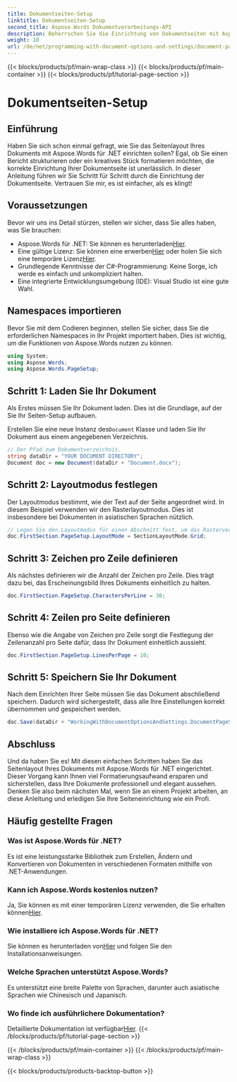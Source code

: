 ```yaml
---
title: Dokumentseiten-Setup
linktitle: Dokumentseiten-Setup
second_title: Aspose.Words Dokumentverarbeitungs-API
description: Beherrschen Sie die Einrichtung von Dokumentseiten mit Aspose.Words für .NET in einfachen Schritten. Erfahren Sie, wie Sie Ihr Dokument laden, das Layout festlegen, Zeichen pro Zeile und Zeilen pro Seite definieren und speichern.
weight: 10
url: /de/net/programming-with-document-options-and-settings/document-page-setup/
---
```


{{< blocks/products/pf/main-wrap-class >}}
{{< blocks/products/pf/main-container >}}
{{< blocks/products/pf/tutorial-page-section >}}

# Dokumentseiten-Setup

## Einführung

Haben Sie sich schon einmal gefragt, wie Sie das Seitenlayout Ihres Dokuments mit Aspose.Words für .NET einrichten sollen? Egal, ob Sie einen Bericht strukturieren oder ein kreatives Stück formatieren möchten, die korrekte Einrichtung Ihrer Dokumentseite ist unerlässlich. In dieser Anleitung führen wir Sie Schritt für Schritt durch die Einrichtung der Dokumentseite. Vertrauen Sie mir, es ist einfacher, als es klingt!

## Voraussetzungen

Bevor wir uns ins Detail stürzen, stellen wir sicher, dass Sie alles haben, was Sie brauchen:

-  Aspose.Words für .NET: Sie können es herunterladen[Hier](https://releases.aspose.com/words/net/).
-  Eine gültige Lizenz: Sie können eine erwerben[Hier](https://purchase.aspose.com/buy) oder holen Sie sich eine temporäre Lizenz[Hier](https://purchase.aspose.com/temporary-license/).
- Grundlegende Kenntnisse der C#-Programmierung: Keine Sorge, ich werde es einfach und unkompliziert halten.
- Eine integrierte Entwicklungsumgebung (IDE): Visual Studio ist eine gute Wahl.

## Namespaces importieren

Bevor Sie mit dem Codieren beginnen, stellen Sie sicher, dass Sie die erforderlichen Namespaces in Ihr Projekt importiert haben. Dies ist wichtig, um die Funktionen von Aspose.Words nutzen zu können.

```csharp
using System;
using Aspose.Words;
using Aspose.Words.PageSetup;
```

## Schritt 1: Laden Sie Ihr Dokument

Als Erstes müssen Sie Ihr Dokument laden. Dies ist die Grundlage, auf der Sie Ihr Seiten-Setup aufbauen.

 Erstellen Sie eine neue Instanz des`Document` Klasse und laden Sie Ihr Dokument aus einem angegebenen Verzeichnis.

```csharp
// Der Pfad zum Dokumentverzeichnis.
string dataDir = "YOUR DOCUMENT DIRECTORY";
Document doc = new Document(dataDir + "Document.docx");
```

## Schritt 2: Layoutmodus festlegen

Der Layoutmodus bestimmt, wie der Text auf der Seite angeordnet wird. In diesem Beispiel verwenden wir den Rasterlayoutmodus. Dies ist insbesondere bei Dokumenten in asiatischen Sprachen nützlich.

```csharp
// Legen Sie den Layoutmodus für einen Abschnitt fest, um das Rasterverhalten des Dokuments zu definieren.
doc.FirstSection.PageSetup.LayoutMode = SectionLayoutMode.Grid;
```

## Schritt 3: Zeichen pro Zeile definieren

Als nächstes definieren wir die Anzahl der Zeichen pro Zeile. Dies trägt dazu bei, das Erscheinungsbild Ihres Dokuments einheitlich zu halten.

```csharp
doc.FirstSection.PageSetup.CharactersPerLine = 30;
```

## Schritt 4: Zeilen pro Seite definieren

Ebenso wie die Angabe von Zeichen pro Zeile sorgt die Festlegung der Zeilenanzahl pro Seite dafür, dass Ihr Dokument einheitlich aussieht.

```csharp
doc.FirstSection.PageSetup.LinesPerPage = 10;
```

## Schritt 5: Speichern Sie Ihr Dokument

Nach dem Einrichten Ihrer Seite müssen Sie das Dokument abschließend speichern. Dadurch wird sichergestellt, dass alle Ihre Einstellungen korrekt übernommen und gespeichert werden.

```csharp
doc.Save(dataDir + "WorkingWithDocumentOptionsAndSettings.DocumentPageSetup.docx");
```

## Abschluss

Und da haben Sie es! Mit diesen einfachen Schritten haben Sie das Seitenlayout Ihres Dokuments mit Aspose.Words für .NET eingerichtet. Dieser Vorgang kann Ihnen viel Formatierungsaufwand ersparen und sicherstellen, dass Ihre Dokumente professionell und elegant aussehen. Denken Sie also beim nächsten Mal, wenn Sie an einem Projekt arbeiten, an diese Anleitung und erledigen Sie Ihre Seiteneinrichtung wie ein Profi.

## Häufig gestellte Fragen

### Was ist Aspose.Words für .NET?
Es ist eine leistungsstarke Bibliothek zum Erstellen, Ändern und Konvertieren von Dokumenten in verschiedenen Formaten mithilfe von .NET-Anwendungen.

### Kann ich Aspose.Words kostenlos nutzen?
Ja, Sie können es mit einer temporären Lizenz verwenden, die Sie erhalten können[Hier](https://purchase.aspose.com/temporary-license/).

### Wie installiere ich Aspose.Words für .NET?
 Sie können es herunterladen von[Hier](https://releases.aspose.com/words/net/) und folgen Sie den Installationsanweisungen.

### Welche Sprachen unterstützt Aspose.Words?
Es unterstützt eine breite Palette von Sprachen, darunter auch asiatische Sprachen wie Chinesisch und Japanisch.

### Wo finde ich ausführlichere Dokumentation?
 Detaillierte Dokumentation ist verfügbar[Hier](https://reference.aspose.com/words/net/).
{{< /blocks/products/pf/tutorial-page-section >}}

{{< /blocks/products/pf/main-container >}}
{{< /blocks/products/pf/main-wrap-class >}}

{{< blocks/products/products-backtop-button >}}
